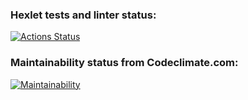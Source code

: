 ### Hexlet tests and linter status:
[![Actions Status](https://github.com/MiggRabbid/frontend-project-44/workflows/hexlet-check/badge.svg)](https://github.com/MiggRabbid/frontend-project-44/actions)


### Maintainability status from Codeclimate.com:
[![Maintainability](https://api.codeclimate.com/v1/badges/0b5a95a1aade441825f3/maintainability)](https://codeclimate.com/github/MiggRabbid/frontend-project-44/maintainability)